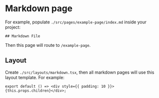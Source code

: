 # Markdown page

For example, populate `./src/pages/example-page/index.md` inside your project:

```text
## Markdown File
```

Then this page will route to `/example-page`.

## Layout

Create `./src/layouts/markdown.tsx`, then all markdown pages will use this layout template. For example:

```tsx
export default () => <div style={{ padding: 10 }}>{this.props.children}</div>;
```

